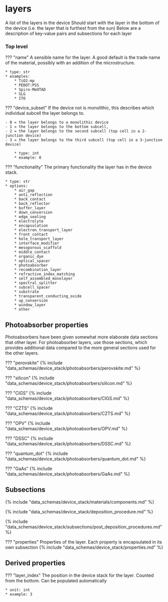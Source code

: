 # layers
A list of the layers in the device
Should start with the layer in the bottom of the device (i.e. the layer that is furthest from the sun)
Below are a description of key-value pairs and subsections for each layer

### Top level
??? "name"
    A sensible name for the layer. A good default is the trade name of the material, possibly with an addition of the microstructure.  

    * type: str
    * examples: 
        * TiO2-mp
        * PEDOT:PSS
        * Spiro-MeOTAD
        * SLG
        * ITO

??? "device_subset"
    If the device not is monolithic, this describes which individual subcell the layer belongs to.  

    - 0 = the layer belongs to a monolithic device 
    - 1 = the layer belongs to the bottom subcell, 
    - 2 = the layer belongs to the second subcell (top cell in a 2-junction device)
    - 3 = the layer belongs to the third subcell (top cell in a 3-junction device)

        * type: int
        * example: 0

??? "functionality"
    The primary functionality the layer has in the device stack.

    * type: str
    * options:
        * air_gap
        * anti_reflection
        * back_contact
        * back_reflector
        * buffer_layer
        * down_conversion
        * edge_sealing
        * electrolyte
        * encapsulation
        * electron_transport_layer
        * front_contact
        * hole_transport_layer
        * interface_modifier
        * mesoporous_scaffold
        * middle_contact
        * organic_dye
        * optical_spacer
        * photoabsorber
        * recombination_layer
        * refractive_index_matching
        * self_assembled_monolayer
        * spectral_splitter
        * subcell_spacer
        * substrate
        * transparent_conducting_oxide
        * up_conversion
        * window_layer
        * other


## Photoabsorber properties
Photoabsorbers have been given somewhat more elaborate data sections that other layer. For photoabsorber layers, use those sections, which provides additional data compared to the more general sections used for the other layers. 

??? "perovskite"
    {% include "data_schemas/device_stack/photoabsorbers/perovskite.md" %}

??? "silicon"
    {% include "data_schemas/device_stack/photoabsorbers/silicon.md" %}

??? "CIGS"
    {% include "data_schemas/device_stack/photoabsorbers/CIGS.md" %}

??? "CZTS"
    {% include "data_schemas/device_stack/photoabsorbers/CZTS.md" %}

??? "OPV"
    {% include "data_schemas/device_stack/photoabsorbers/OPV.md" %}

??? "DSSC"
    {% include "data_schemas/device_stack/photoabsorbers/DSSC.md" %}

??? "quantum_dot"
    {% include "data_schemas/device_stack/photoabsorbers/quantum_dot.md" %}

??? "GaAs"
    {% include "data_schemas/device_stack/photoabsorbers/GaAs.md" %}

## Subsections    
<!-- ### Components in layer -->
{% include "data_schemas/device_stack/materials/components.md" %}

<!-- ### Deposition procedure -->
{% include "data_schemas/device_stack/deposition_procedure.md" %}             

<!-- ### Post deposition procedure -->
{% include "data_schemas/device_stack/subsections/post_deposition_procedures.md" %} 

<!-- ### Sample History -->
<!-- ??? "sample_history"
    A description of the conditions under which the sample have been stored between the finalization of the previous layer and this layer
    {% include "data_schemas/device_stack/subsections/sample_history.md" %} -->

<!-- ### Layer properties -->
??? "properties"
    Properties of the layer. Each property is encapsulated in its own subsection
    {% include "data_schemas/device_stack/properties.md" %}

## Derived properties
??? "layer_index"
    The position in the device stack for the layer. Counted from the bottom. Can be populated automatically 

    * unit: int
    * example: 3  